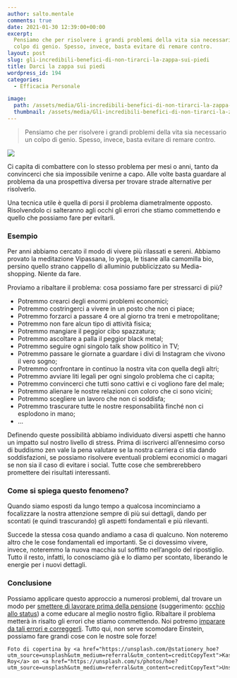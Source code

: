 ```yaml
---
author: salto.mentale
comments: true
date: 2021-01-30 12:39:00+00:00
excerpt:
  Pensiamo che per risolvere i grandi problemi della vita sia necessario un
  colpo di genio. Spesso, invece, basta evitare di remare contro.
layout: post
slug: gli-incredibili-benefici-di-non-tirarci-la-zappa-sui-piedi
title: Darci la zappa sui piedi
wordpress_id: 194
categories:
  - Efficacia Personale

image:
  path: /assets/media/Gli-incredibili-benefici-di-non-tirarci-la-zappa-sui-piedi-copertina.jpg
  thumbnail: /assets/media/Gli-incredibili-benefici-di-non-tirarci-la-zappa-sui-piedi-copertina.jpg
---
```


> Pensiamo che per risolvere i grandi problemi della vita sia necessario un colpo di genio. Spesso, invece, basta evitare di remare contro.


![]({{site.baseurl}}/assets/media/Gli-incredibili-benefici-di-non-tirarci-la-zappa-sui-piedi.png)

Ci capita di combattere con lo stesso problema per mesi o anni, tanto da convincerci che sia impossibile venirne a capo. Alle volte basta guardare al problema da una prospettiva diversa per trovare strade alternative per risolverlo.

Una tecnica utile è quella di porsi il problema diametralmente opposto. Risolvendolo ci salteranno agli occhi gli errori che stiamo commettendo e quello che possiamo fare per evitarli.

### Esempio

Per anni abbiamo cercato il modo di vivere più rilassati e sereni. Abbiamo provato la meditazione Vipassana, lo yoga, le tisane alla camomilla bio, persino quello strano cappello di alluminio pubblicizzato su Media-shopping. Niente da fare.

Proviamo a ribaltare il problema: cosa possiamo fare per stressarci di più?

- Potremmo crearci degli enormi problemi economici;
- Potremmo costringerci a vivere in un posto che non ci piace;
- Potremmo forzarci a passare 4 ore al giorno tra treni e metropolitane;
- Potremmo non fare alcun tipo di attività fisica;
- Potremmo mangiare il peggior cibo spazzatura;
- Potremmo ascoltare a palla il peggior black metal;
- Potremmo seguire ogni singolo talk show politico in TV;
- Potremmo passare le giornate a guardare i divi di Instagram che vivono il vero sogno;
- Potremmo confrontare in continuo la nostra vita con quella degli altri;
- Potremmo avviare liti legali per ogni singolo problema che ci capita;
- Potremmo convincerci che tutti sono cattivi e ci vogliono fare del male;
- Potremmo alienare le nostre relazioni con coloro che ci sono vicini;
- Potremmo scegliere un lavoro che non ci soddisfa;
- Potremmo trascurare tutte le nostre responsabilità finché non ci esplodono in mano;
- …

Definendo queste possibilità abbiamo individuato diversi aspetti che hanno un impatto sul nostro livello di stress. Prima di iscriverci all’ennesimo corso di buddismo zen vale la pena valutare se la nostra carriera ci stia dando soddisfazioni, se possiamo risolvere eventuali problemi economici o magari se non sia il caso di evitare i social. Tutte cose che sembrerebbero promettere dei risultati interessanti.

### Come si spiega questo fenomeno?

Quando siamo esposti da lungo tempo a qualcosa incominciamo a focalizzare la nostra attenzione sempre di più sui dettagli, dando per scontati (e quindi trascurando) gli aspetti fondamentali e più rilevanti.

Succede la stessa cosa quando andiamo a casa di qualcuno. Non noteremo altro che le cose fondamentali ed importanti. Se ci dovessimo vivere, invece, noteremmo la nuova macchia sul soffitto nell’angolo del ripostiglio. Tutto il resto, infatti, lo conosciamo già e lo diamo per scontato, liberando le energie per i nuovi dettagli.

### Conclusione

Possiamo applicare questo approccio a numerosi problemi, dal trovare un modo per [smettere di lavorare prima della pensione](/si-puo-smettere-di-lavorare-prima-della-pensione/) (suggerimento: [occhio allo status](/il-costo-dello-status/)) a come educare al meglio nostro figlio. Ribaltare il problema metterà in risalto gli errori che stiamo commettendo. Noi potremo [imparare da tali errori e correggerli](/la-natura-dellerrore-salto-mentale/). Tutto qui, non serve scomodare Einstein, possiamo fare grandi cose con le nostre sole forze!

    Foto di copertina by <a href="https://unsplash.com/@stationery_hoe?utm_source=unsplash&utm_medium=referral&utm_content=creditCopyText">Kasturi Roy</a> on <a href="https://unsplash.com/s/photos/hoe?utm_source=unsplash&utm_medium=referral&utm_content=creditCopyText">Unsplash</a>
